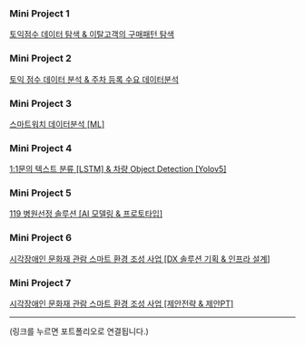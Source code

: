 ### Mini Project 1

[토익점수 데이터 탐색 & 이탈고객의 구매패턴 탐색](https://www.notion.so/1a94c5aa777c4ebe9bb3ff952a6110d0?pvs=21)

### Mini Project 2

[토익 점수 데이터 분석 & 주차 등록 수요 데이터분석](https://www.notion.so/697b4bf35086435db2c671b5dd37e13e?pvs=21)

### Mini Project 3

[스마트워치 데이터분석 [ML]](https://www.notion.so/ML-fd47e853546444f18f53ab45c0c3ea1b?pvs=21)

### Mini Project 4

[1:1문의 텍스트 분류 [LSTM] & 차량 Object Detection [Yolov5]](https://www.notion.so/1-1-LSTM-Object-Detection-Yolov5-bf102c914a1149d4a5506fe415f153cf?pvs=21)

### Mini Project 5

[119 병원선정 솔루션 [AI 모델링 & 프로토타입]](https://www.notion.so/119-AI-66742124e55c4d37adadb60a462d8acb?pvs=21)

### Mini Project 6

[시각장애인 문화재 관람 스마트 환경 조성 사업 [DX 솔루션 기획 & 인프라 설계]](https://www.notion.so/DX-c0e0ee7abca8470eb9aaa95772b3857d?pvs=21)

### Mini Project 7

[시각장애인 문화재 관람 스마트 환경 조성 사업 [제안전략 & 제안PT]](https://www.notion.so/PT-08380fab0e4040e69f72c4884edb6bed?pvs=21)


---
(링크를 누르면 포트폴리오로 연결됩니다.)
